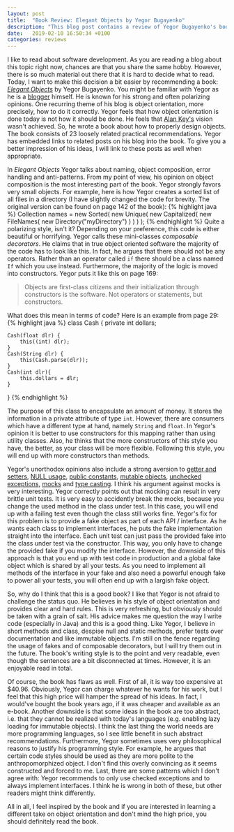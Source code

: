 ```yaml
---
layout: post
title:  "Book Review: Elegant Objects by Yegor Bugayenko"
description: "This blog post contains a review of Yegor Bugayenko's book Elegant Objects."
date:   2019-02-10 16:50:34 +0100
categories: reviews
---
```

I like to read about software development. As you are reading a blog about this topic right now, chances are that you share the same hobby. However, there is so much material out there that it is hard to decide what to read. Today, I want to make this decision a bit easier by recommending a book: [*Elegant Objects*](https://www.goodreads.com/book/show/29326350-elegant-objects) by Yegor Bugayenko. You might be familiar with Yegor as he is a [blogger](https://www.yegor256.com/) himself. He is known for his strong and often polarizing opinions. One recurring theme of his blog is object orientation, more precisely, how to do it correctly. Yegor feels that how object orientation is done today is not how it should be done. He feels that [Alan Key's](https://en.wikipedia.org/wiki/Alan_Kay) vision wasn't achieved. So, he wrote a book about how to properly design objects. The book consists of 23 loosely related practical recommendations. Yegor has embedded links to related posts on his blog into the book. To give you a better impression of his ideas, I will link to these posts as well when appropriate.

In *Elegant Objects* Yegor talks about naming, object composition, error handling and anti-patterns. From my point of view, his opinion on object composition is the most interesting part of the book. Yegor strongly favors very small objects. For example, here is how Yegor creates a sorted list of all files in a directory (I have slightly changed the code for brevity. The original version can be found on page 142 of the book): 
{% highlight java %}
Collection<String> names = new Sorted(
	new Unique(
		new Capitalized(
			new FileNames(
				new Directory("myDirectory")
			)
		)
	)
);
{% endhighlight %}
Quite a polarizing style, isn't it? Depending on your preference, this code is either beautiful or horrifying. Yegor calls these mini-classes *composable decorators*. He claims that in true object oriented software the majority of the code has to look like this. In fact, he argues that there should not be any operators. Rather than an operator called `if` there should be a class named `If` which you use instead. Furthermore, the majority of the logic is moved into constructors. Yegor puts it like this on page 169:
> Objects are first-class citizens and their initialization through constructors is the software. Not operators or statements, but constructors.

What does this mean in terms of code? Here is an example from page 29:
{% highlight java %}
class Cash {
	private int dollars;

	Cash(float dlr) {
		this((int) dlr);
	}
	Cash(String dlr) {
		this(Cash.parse(dlr));
	}
	Cash(int dlr){
		this.dollars = dlr;
	}
}
{% endhighlight %}

The purpose of this class to encapsulate an amount of money. It stores the information in a private attribute of type `int`. However, there are consumers which have a different type at hand, namely `String` and `float`. In Yegor's opinion it is better to use constructors for this mapping rather than using utility classes. Also, he thinks that the more constructors of this style you have, the better, as your class will be more flexible. Following this style, you will end up with more constructors than methods.

Yegor's unorthodox opinions also include a strong aversion to [getter and setters](https://www.yegor256.com/2014/09/16/getters-and-setters-are-evil.html), [NULL usage](https://www.yegor256.com/2014/05/13/why-null-is-bad.html), [public constants](https://www.yegor256.com/2015/07/06/public-static-literals.html), [mutable objects](https://www.yegor256.com/2014/06/09/objects-should-be-immutable.html), [unchecked exceptions](https://www.yegor256.com/2015/07/28/checked-vs-unchecked-exceptions.html), [mocks](https://www.yegor256.com/2014/09/23/built-in-fake-objects.html) and [type casting](https://www.yegor256.com/2015/04/02/class-casting-is-anti-pattern.html). I think his argument against mocks is very interesting. Yegor correctly points out that mocking can result in very brittle unit tests. It is very easy to accidently break the mocks, because you change the used method in the class under test. In this case, you will end up with a failing test even though the class still works fine. Yegor's fix for this problem is to provide a fake object as part of each API / interface. As he wants each class to implement interfaces, he puts the fake implementation straight into the interface. Each unit test can just pass the provided fake into the class under test via the constructor. This way, you only have to change the provided fake if you modify the interface. However, the downside of this approach is that you end up with test code in production and a global fake object which is shared by all your tests. As you need to implement all methods of the interface in your fake and also need a powerful enough fake to power all your tests, you will often end up with a largish fake object. 

So, why do I think that this is a good book? I like that Yegor is not afraid to challenge the status quo. He believes in his style of object orientation and provides clear and hard rules. This is very refreshing, but obviously should be taken with a grain of salt. His advice makes me question the way I write code (especially in Java) and this is a good thing. Like Yegor, I believe in short methods and class, despise null and static methods, prefer tests over documentation and like immutable objects. I'm still on the fence regarding the usage of fakes and of composable decorators, but I will try them out in the future. The book's writing style is to the point and very readable, even though the sentences are a bit disconnected at times. However, it is an enjoyable read in total.

Of course, the book has flaws as well. First of all, it is way too expensive at $40.96. Obviously, Yegor can charge whatever he wants for his work, but I feel that this high price will hamper the spread of his ideas. In fact, I would've bought the book years ago, if it was cheaper and available as an e-book. Another downside is that some ideas in the book are too abstract, i.e. that they cannot be realized with today's languages (e.g. enabling lazy loading for immutable objects). I think the last thing the world needs are more programming languages, so I see little benefit in such abstract recommendations. Furthermore, Yegor sometimes uses very philosophical reasons to justify his programming style. For example, he argues that certain code styles should be used as they are more polite to the anthropomorphized object. I don't find this overly convincing as it seems constructed and forced to me. Last, there are some patterns which I don't agree with: Yegor recommends to only use checked exceptions and to always implement interfaces. I think he is wrong in both of these, but other readers might think differently.

All in all, I feel inspired by the book and if you are interested in learning a different take on object orientation and don't mind the high price, you should definitely read the book.